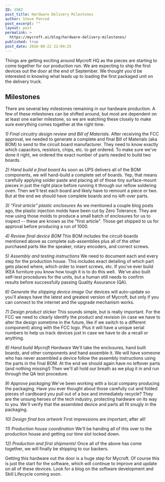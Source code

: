 ```yaml
---
ID: 1982
post_title: Hardware Delivery Milestones
author: Steve Penrod
post_excerpt: ""
layout: post
permalink: >
  https://mycroft.ai/blog/hardware-delivery-milestones/
published: true
post_date: 2016-08-22 22:04:25
---
```

Things are getting exciting around Mycroft HQ as the pieces are starting to come together for our production run. We are expecting to ship the first devices out the door at the end of September. We thought you'd be interested in knowing what leads up to loading the first packaged unit on the delivery truck.
<h2>Milestones</h2>
There are several key milestones remaining in our hardware production. A few of these milestones can be shifted around, but most are dependent on at least one earlier milestone, so we are watching these closely to make sure everything comes together at the right time.

<i>1) Final circuitry design review and Bill of Materials.
</i>After receiving the FCC approval, we needed to generate a complete and final Bill of Materials (aka BOM) to send to the circuit board manufacturer. They need to know exactly which capacitors, resistors, chips, etc. to get ordered. To make sure we've done it right, we ordered the exact number of parts needed to build two boards.

<i>2) Hand build a final board</i>
As soon as UPS delivers all of the BOM components, we will hand-build a complete set of boards. Yep, that means carefully applying solder paste and placing all of those tiny surface-mount pieces in just the right place before running it through our reflow soldering oven. Then we'll test each board and likely have to remount a piece or two. But at the end we should have complete boards and no left-over parts.

<i>3) "First article" plastic enclosures</i>
As we mentioned a couple blog posts ago, the plastic injection molds have been cut by Zero Tolerance. They are now using those molds to produce a small batch of enclosures for us to inspect -- these are known as the "first article". Those get shipped to us for approval before producing a run of 1000.

<i>4) Review final device BOM</i>
This BOM includes the circuit-boards mentioned above as complete sub-assemblies plus all of the other purchased parts like the speaker, rotary encoders, and correct screws.

<i>5) Assembly and testing instructions</i>
We need to document each and every step for the production house. This includes exact detailing of which part gets placed where, which order to insert screws, etc. If you've ever build IKEA furniture you know how tough it is to do this well.  We've also built self-test procedures for the units, but a human still needs to confirm results before successfully passing Quality Assurance (QA).

<i>6) Generate the shipping device image</i>
Our devices will auto-update so you'll always have the latest and greatest version of Mycroft, but only if you can connect to the internet and the upgrade mechanism works.

<i>7) Design product sticker</i>
This sounds simple, but is really important. For the FCC we need to clearly identify the product and revision (in case we have to alter the design sometime in the future, like if we switch to a different component) along with the FCC logo. Plus it will have a unique serial numbers to help us track devices just in case we have to do a recall or anything.

<i>8) Hand build Mycroft Hardware</i>
We'll take the enclosures, hand built boards, and other components and hand assemble it. We will have someone who has never assembled a device follow the assembly instructions using the parts in the final BOM. At the end we should again have no leftover parts (and nothing missing!) Then we'll all hold our breath as we plug it in and run through the QA test procedure.

<i>9) Approve packaging</i>
We've been working with a local company producing the packaging. Have you ever thought about those carefully cut and folded pieces of cardboard you pull out of a box and immediately recycle? They are the unsung heroes of the tech industry, protecting hardware on its way to you. We'll verify that the assembled device and parts all fit snugly in the packaging.

<i>10) Design final box artwork</i>
First impressions are important, after all!

<i>11) Production house coordination</i>
We'll be handing all of this over to the production house and getting our time slot locked down.

<i>12) Production and first shipments!</i>
Once all of the above has come together, we will finally be shipping to our backers.

Getting this hardware out the door is a huge step for Mycroft. Of course this is just the start for the software, which will continue to improve and update on all of these devices. Look for a blog on the software development and Skill Lifecycle coming soon.